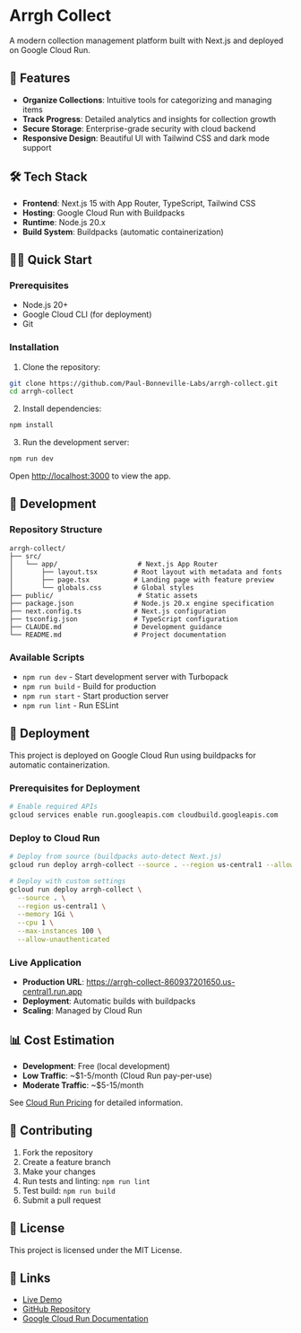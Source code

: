 # Arrgh Collect

A modern collection management platform built with Next.js and deployed on Google Cloud Run.

## 🚀 Features

- **Organize Collections**: Intuitive tools for categorizing and managing items
- **Track Progress**: Detailed analytics and insights for collection growth
- **Secure Storage**: Enterprise-grade security with cloud backend
- **Responsive Design**: Beautiful UI with Tailwind CSS and dark mode support

## 🛠 Tech Stack

- **Frontend**: Next.js 15 with App Router, TypeScript, Tailwind CSS
- **Hosting**: Google Cloud Run with Buildpacks
- **Runtime**: Node.js 20.x
- **Build System**: Buildpacks (automatic containerization)

## 🏃‍♂️ Quick Start

### Prerequisites

- Node.js 20+
- Google Cloud CLI (for deployment)
- Git

### Installation

1. Clone the repository:
```bash
git clone https://github.com/Paul-Bonneville-Labs/arrgh-collect.git
cd arrgh-collect
```

2. Install dependencies:
```bash
npm install
```

3. Run the development server:
```bash
npm run dev
```

Open [http://localhost:3000](http://localhost:3000) to view the app.

## 🔧 Development

### Repository Structure

```
arrgh-collect/
├── src/
│   └── app/                    # Next.js App Router
│       ├── layout.tsx         # Root layout with metadata and fonts
│       ├── page.tsx           # Landing page with feature preview
│       └── globals.css        # Global styles
├── public/                     # Static assets
├── package.json               # Node.js 20.x engine specification
├── next.config.ts             # Next.js configuration
├── tsconfig.json              # TypeScript configuration
├── CLAUDE.md                  # Development guidance
└── README.md                  # Project documentation
```

### Available Scripts

- `npm run dev` - Start development server with Turbopack
- `npm run build` - Build for production
- `npm run start` - Start production server
- `npm run lint` - Run ESLint

## 🚀 Deployment

This project is deployed on Google Cloud Run using buildpacks for automatic containerization.

### Prerequisites for Deployment

```bash
# Enable required APIs
gcloud services enable run.googleapis.com cloudbuild.googleapis.com
```

### Deploy to Cloud Run

```bash
# Deploy from source (buildpacks auto-detect Next.js)
gcloud run deploy arrgh-collect --source . --region us-central1 --allow-unauthenticated

# Deploy with custom settings
gcloud run deploy arrgh-collect \
  --source . \
  --region us-central1 \
  --memory 1Gi \
  --cpu 1 \
  --max-instances 100 \
  --allow-unauthenticated
```

### Live Application

- **Production URL**: https://arrgh-collect-860937201650.us-central1.run.app
- **Deployment**: Automatic builds with buildpacks
- **Scaling**: Managed by Cloud Run

## 📊 Cost Estimation

- **Development**: Free (local development)
- **Low Traffic**: ~$1-5/month (Cloud Run pay-per-use)
- **Moderate Traffic**: ~$5-15/month

See [Cloud Run Pricing](https://cloud.google.com/run/pricing) for detailed information.

## 🤝 Contributing

1. Fork the repository
2. Create a feature branch
3. Make your changes
4. Run tests and linting: `npm run lint`
5. Test build: `npm run build`
6. Submit a pull request

## 📄 License

This project is licensed under the MIT License.

## 🔗 Links

- [Live Demo](https://arrgh-collect-860937201650.us-central1.run.app)
- [GitHub Repository](https://github.com/Paul-Bonneville-Labs/arrgh-collect)
- [Google Cloud Run Documentation](https://cloud.google.com/run/docs)
